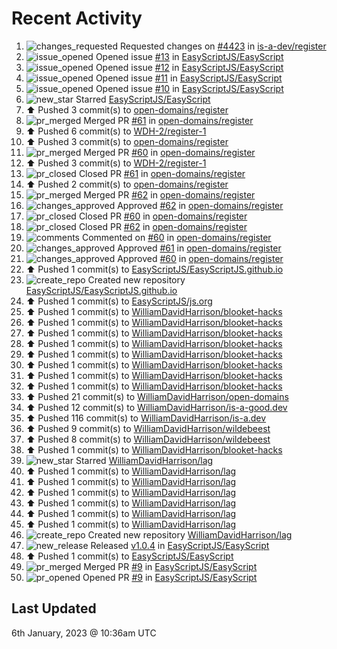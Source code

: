 # Recent Activity

<!--RECENT_ACTIVITY:start-->
1. ![changes_requested](https://cdn.jsdelivr.net/gh/Readme-Workflows/Readme-Icons@main/icons/octicons/RequestedChanges.svg) Requested changes on [#4423](https://github.com/is-a-dev/register/pull/4423#pullrequestreview-1238652406) in [is-a-dev/register](https://github.com/is-a-dev/register)<br>
2. ![issue_opened](https://cdn.jsdelivr.net/gh/Readme-Workflows/Readme-Icons@main/icons/octicons/IssueOpened.svg) Opened issue [#13](https://github.com/EasyScriptJS/EasyScript/issues/13) in [EasyScriptJS/EasyScript](https://github.com/EasyScriptJS/EasyScript)<br>
3. ![issue_opened](https://cdn.jsdelivr.net/gh/Readme-Workflows/Readme-Icons@main/icons/octicons/IssueOpened.svg) Opened issue [#12](https://github.com/EasyScriptJS/EasyScript/issues/12) in [EasyScriptJS/EasyScript](https://github.com/EasyScriptJS/EasyScript)<br>
4. ![issue_opened](https://cdn.jsdelivr.net/gh/Readme-Workflows/Readme-Icons@main/icons/octicons/IssueOpened.svg) Opened issue [#11](https://github.com/EasyScriptJS/EasyScript/issues/11) in [EasyScriptJS/EasyScript](https://github.com/EasyScriptJS/EasyScript)<br>
5. ![issue_opened](https://cdn.jsdelivr.net/gh/Readme-Workflows/Readme-Icons@main/icons/octicons/IssueOpened.svg) Opened issue [#10](https://github.com/EasyScriptJS/EasyScript/issues/10) in [EasyScriptJS/EasyScript](https://github.com/EasyScriptJS/EasyScript)<br>
6. ![new_star](https://cdn.jsdelivr.net/gh/Readme-Workflows/Readme-Icons@main/icons/octicons/StarredRepositoryYellow.svg) Starred [EasyScriptJS/EasyScript](https://github.com/EasyScriptJS/EasyScript)<br>
7. ⬆️ Pushed 3 commit(s) to [open-domains/register](https://github.com/open-domains/register)<br>
8. ![pr_merged](https://cdn.jsdelivr.net/gh/Readme-Workflows/Readme-Icons@main/icons/octicons/PullRequestMerged.svg) Merged PR [#61](https://github.com/open-domains/register/pull/61) in [open-domains/register](https://github.com/open-domains/register)<br>
9. ⬆️ Pushed 6 commit(s) to [WDH-2/register-1](https://github.com/WDH-2/register-1)<br>
10. ⬆️ Pushed 3 commit(s) to [open-domains/register](https://github.com/open-domains/register)<br>
11. ![pr_merged](https://cdn.jsdelivr.net/gh/Readme-Workflows/Readme-Icons@main/icons/octicons/PullRequestMerged.svg) Merged PR [#60](https://github.com/open-domains/register/pull/60) in [open-domains/register](https://github.com/open-domains/register)<br>
12. ⬆️ Pushed 3 commit(s) to [WDH-2/register-1](https://github.com/WDH-2/register-1)<br>
13. ![pr_closed](https://cdn.jsdelivr.net/gh/Readme-Workflows/Readme-Icons@main/icons/octicons/PullRequestClosed.svg) Closed PR [#61](https://github.com/open-domains/register/pull/61) in [open-domains/register](https://github.com/open-domains/register)<br>
14. ⬆️ Pushed 2 commit(s) to [open-domains/register](https://github.com/open-domains/register)<br>
15. ![pr_merged](https://cdn.jsdelivr.net/gh/Readme-Workflows/Readme-Icons@main/icons/octicons/PullRequestMerged.svg) Merged PR [#62](https://github.com/open-domains/register/pull/62) in [open-domains/register](https://github.com/open-domains/register)<br>
16. ![changes_approved](https://cdn.jsdelivr.net/gh/Readme-Workflows/Readme-Icons@main/icons/octicons/ApprovedChanges.svg) Approved [#62](https://github.com/open-domains/register/pull/62#pullrequestreview-1238608116) in [open-domains/register](https://github.com/open-domains/register)<br>
17. ![pr_closed](https://cdn.jsdelivr.net/gh/Readme-Workflows/Readme-Icons@main/icons/octicons/PullRequestClosed.svg) Closed PR [#60](https://github.com/open-domains/register/pull/60) in [open-domains/register](https://github.com/open-domains/register)<br>
18. ![pr_closed](https://cdn.jsdelivr.net/gh/Readme-Workflows/Readme-Icons@main/icons/octicons/PullRequestClosed.svg) Closed PR [#62](https://github.com/open-domains/register/pull/62) in [open-domains/register](https://github.com/open-domains/register)<br>
19. ![comments](https://cdn.jsdelivr.net/gh/Readme-Workflows/Readme-Icons@main/icons/octicons/Comment.svg) Commented on [#60](https://github.com/open-domains/register/pull/60#issuecomment-1373413981) in [open-domains/register](https://github.com/open-domains/register)<br>
20. ![changes_approved](https://cdn.jsdelivr.net/gh/Readme-Workflows/Readme-Icons@main/icons/octicons/ApprovedChanges.svg) Approved [#61](https://github.com/open-domains/register/pull/61#pullrequestreview-1238606152) in [open-domains/register](https://github.com/open-domains/register)<br>
21. ![changes_approved](https://cdn.jsdelivr.net/gh/Readme-Workflows/Readme-Icons@main/icons/octicons/ApprovedChanges.svg) Approved [#60](https://github.com/open-domains/register/pull/60#pullrequestreview-1238605702) in [open-domains/register](https://github.com/open-domains/register)<br>
22. ⬆️ Pushed 1 commit(s) to [EasyScriptJS/EasyScriptJS.github.io](https://github.com/EasyScriptJS/EasyScriptJS.github.io)<br>
23. ![create_repo](https://cdn.jsdelivr.net/gh/Readme-Workflows/Readme-Icons@main/icons/octicons/Repository.svg) Created new repository [EasyScriptJS/EasyScriptJS.github.io](https://github.com/EasyScriptJS/EasyScriptJS.github.io)<br>
24. ⬆️ Pushed 1 commit(s) to [EasyScriptJS/js.org](https://github.com/EasyScriptJS/js.org)<br>
25. ⬆️ Pushed 1 commit(s) to [WilliamDavidHarrison/blooket-hacks](https://github.com/WilliamDavidHarrison/blooket-hacks)<br>
26. ⬆️ Pushed 1 commit(s) to [WilliamDavidHarrison/blooket-hacks](https://github.com/WilliamDavidHarrison/blooket-hacks)<br>
27. ⬆️ Pushed 1 commit(s) to [WilliamDavidHarrison/blooket-hacks](https://github.com/WilliamDavidHarrison/blooket-hacks)<br>
28. ⬆️ Pushed 1 commit(s) to [WilliamDavidHarrison/blooket-hacks](https://github.com/WilliamDavidHarrison/blooket-hacks)<br>
29. ⬆️ Pushed 1 commit(s) to [WilliamDavidHarrison/blooket-hacks](https://github.com/WilliamDavidHarrison/blooket-hacks)<br>
30. ⬆️ Pushed 1 commit(s) to [WilliamDavidHarrison/blooket-hacks](https://github.com/WilliamDavidHarrison/blooket-hacks)<br>
31. ⬆️ Pushed 1 commit(s) to [WilliamDavidHarrison/blooket-hacks](https://github.com/WilliamDavidHarrison/blooket-hacks)<br>
32. ⬆️ Pushed 1 commit(s) to [WilliamDavidHarrison/blooket-hacks](https://github.com/WilliamDavidHarrison/blooket-hacks)<br>
33. ⬆️ Pushed 21 commit(s) to [WilliamDavidHarrison/open-domains](https://github.com/WilliamDavidHarrison/open-domains)<br>
34. ⬆️ Pushed 12 commit(s) to [WilliamDavidHarrison/is-a-good.dev](https://github.com/WilliamDavidHarrison/is-a-good.dev)<br>
35. ⬆️ Pushed 116 commit(s) to [WilliamDavidHarrison/is-a.dev](https://github.com/WilliamDavidHarrison/is-a.dev)<br>
36. ⬆️ Pushed 9 commit(s) to [WilliamDavidHarrison/wildebeest](https://github.com/WilliamDavidHarrison/wildebeest)<br>
37. ⬆️ Pushed 8 commit(s) to [WilliamDavidHarrison/wildebeest](https://github.com/WilliamDavidHarrison/wildebeest)<br>
38. ⬆️ Pushed 1 commit(s) to [WilliamDavidHarrison/blooket-hacks](https://github.com/WilliamDavidHarrison/blooket-hacks)<br>
39. ![new_star](https://cdn.jsdelivr.net/gh/Readme-Workflows/Readme-Icons@main/icons/octicons/StarredRepositoryYellow.svg) Starred [WilliamDavidHarrison/lag](https://github.com/WilliamDavidHarrison/lag)<br>
40. ⬆️ Pushed 1 commit(s) to [WilliamDavidHarrison/lag](https://github.com/WilliamDavidHarrison/lag)<br>
41. ⬆️ Pushed 1 commit(s) to [WilliamDavidHarrison/lag](https://github.com/WilliamDavidHarrison/lag)<br>
42. ⬆️ Pushed 1 commit(s) to [WilliamDavidHarrison/lag](https://github.com/WilliamDavidHarrison/lag)<br>
43. ⬆️ Pushed 1 commit(s) to [WilliamDavidHarrison/lag](https://github.com/WilliamDavidHarrison/lag)<br>
44. ⬆️ Pushed 1 commit(s) to [WilliamDavidHarrison/lag](https://github.com/WilliamDavidHarrison/lag)<br>
45. ⬆️ Pushed 1 commit(s) to [WilliamDavidHarrison/lag](https://github.com/WilliamDavidHarrison/lag)<br>
46. ![create_repo](https://cdn.jsdelivr.net/gh/Readme-Workflows/Readme-Icons@main/icons/octicons/Repository.svg) Created new repository [WilliamDavidHarrison/lag](https://github.com/WilliamDavidHarrison/lag)<br>
47. ![new_release](https://cdn.jsdelivr.net/gh/Readme-Workflows/Readme-Icons@main/icons/octicons/Release.svg) Released [v1.0.4](https://github.com/EasyScriptJS/EasyScript/releases/tag/v1.0.4) in [EasyScriptJS/EasyScript](https://github.com/EasyScriptJS/EasyScript)<br>
48. ⬆️ Pushed 1 commit(s) to [EasyScriptJS/EasyScript](https://github.com/EasyScriptJS/EasyScript)<br>
49. ![pr_merged](https://cdn.jsdelivr.net/gh/Readme-Workflows/Readme-Icons@main/icons/octicons/PullRequestMerged.svg) Merged PR [#9](https://github.com/EasyScriptJS/EasyScript/pull/9) in [EasyScriptJS/EasyScript](https://github.com/EasyScriptJS/EasyScript)<br>
50. ![pr_opened](https://cdn.jsdelivr.net/gh/Readme-Workflows/Readme-Icons@main/icons/octicons/PullRequestOpened.svg) Opened PR [#9](https://github.com/EasyScriptJS/EasyScript/pull/9) in [EasyScriptJS/EasyScript](https://github.com/EasyScriptJS/EasyScript)<br>
<!--RECENT_ACTIVITY:end-->

## Last Updated
<!--RECENT_ACTIVITY:last_update-->
6th January, 2023 @ 10:36am UTC
<!--RECENT_ACTIVITY:last_update_end-->
